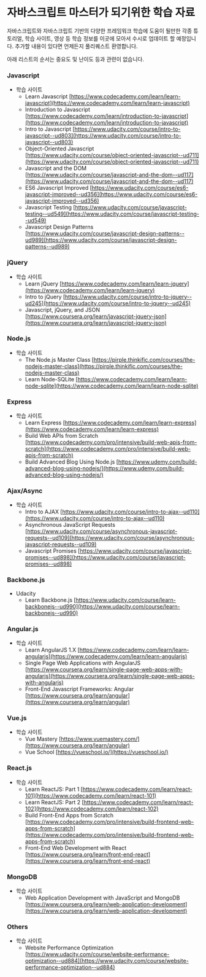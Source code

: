 # 자바스크립트 마스터가 되기위한 학습 자료

자바스크립트와 자바스크립트 기반의 다양한 프레임워크 학습에 도움이 될만한 각종 튜토리얼, 학습 사이트, 영상 등 학습 정보를 이곳에 모아서 수시로 업데이트 할 예정입니다. 추가할 내용이 있다면 언제든지 풀리퀘스트 환영합니다.

아래 리스트의 순서는 중요도 및 난이도 등과 관련이 없습니다.

### Javascript
* 학습 사이트
  * Learn Javascript [https://www.codecademy.com/learn/learn-javascript](https://www.codecademy.com/learn/learn-javascript)
  * Introduction to Javascript [https://www.codecademy.com/learn/introduction-to-javascript](https://www.codecademy.com/learn/introduction-to-javascript)
  * Intro to Javascript [https://www.udacity.com/course/intro-to-javascript--ud803](https://www.udacity.com/course/intro-to-javascript--ud803)
  * Object-Oriented Javascript [https://www.udacity.com/course/object-oriented-javascript--ud711](https://www.udacity.com/course/object-oriented-javascript--ud711)
  * Javascript and the DOM [https://www.udacity.com/course/javascript-and-the-dom--ud117](https://www.udacity.com/course/javascript-and-the-dom--ud117)
  * ES6 Javascript Improved [https://www.udacity.com/course/es6-javascript-improved--ud356](https://www.udacity.com/course/es6-javascript-improved--ud356)
  * Javascript Testing [https://www.udacity.com/course/javascript-testing--ud549](https://www.udacity.com/course/javascript-testing--ud549)
  * Javascript Design Patterns [https://www.udacity.com/course/javascript-design-patterns--ud989](https://www.udacity.com/course/javascript-design-patterns--ud989)

### jQuery
* 학습 사이트
  * Learn jQuery [https://www.codecademy.com/learn/learn-jquery](https://www.codecademy.com/learn/learn-jquery)
  * Intro to jQuery [https://www.udacity.com/course/intro-to-jquery--ud245](https://www.udacity.com/course/intro-to-jquery--ud245)
  * Javascript, jQuery, and JSON [https://www.coursera.org/learn/javascript-jquery-json](https://www.coursera.org/learn/javascript-jquery-json)

### Node.js
* 학습 사이트
  * The Node.js Master Class [https://pirple.thinkific.com/courses/the-nodejs-master-class](https://pirple.thinkific.com/courses/the-nodejs-master-class)
  * Learn Node-SQLite [https://www.codecademy.com/learn/learn-node-sqlite](https://www.codecademy.com/learn/learn-node-sqlite)

### Express
* 학습 사이트
  * Learn Express [https://www.codecademy.com/learn/learn-express](https://www.codecademy.com/learn/learn-express)
  * Build Web APIs from Scratch [https://www.codecademy.com/pro/intensive/build-web-apis-from-scratch](https://www.codecademy.com/pro/intensive/build-web-apis-from-scratch)
  * Build Advanced Blog Using Node.js [https://www.udemy.com/build-advanced-blog-using-nodejs/](https://www.udemy.com/build-advanced-blog-using-nodejs/)

### Ajax/Async
* 학습 사이트
  * Intro to AJAX [https://www.udacity.com/course/intro-to-ajax--ud110](https://www.udacity.com/course/intro-to-ajax--ud110)
  * Asynchronous JavaScript Requests [https://www.udacity.com/course/asynchronous-javascript-requests--ud109](https://www.udacity.com/course/asynchronous-javascript-requests--ud109)
  * Javascript Promises [https://www.udacity.com/course/javascript-promises--ud898](https://www.udacity.com/course/javascript-promises--ud898)

### Backbone.js
* Udacity
  * Learn Backbone.js [https://www.udacity.com/course/learn-backbonejs--ud990](https://www.udacity.com/course/learn-backbonejs--ud990)

### Angular.js
* 학습 사이트
  * Learn AngularJS 1.X [https://www.codecademy.com/learn/learn-angularjs](https://www.codecademy.com/learn/learn-angularjs)
  * Single Page Web Applications with AngularJS [https://www.coursera.org/learn/single-page-web-apps-with-angularjs](https://www.coursera.org/learn/single-page-web-apps-with-angularjs)
  * Front-End Javascript Frameworks: Angular [https://www.coursera.org/learn/angular](https://www.coursera.org/learn/angular)

### Vue.js
* 학습 사이트
  * Vue Mastery [https://www.vuemastery.com/](https://www.coursera.org/learn/angular)
  * Vue School [https://vueschool.io/](https://vueschool.io/)

### React.js
* 학습 사이트
  * Learn ReactJS: Part 1 [https://www.codecademy.com/learn/react-101](https://www.codecademy.com/learn/react-101)
  * Learn ReactJS: Part 2 [https://www.codecademy.com/learn/react-102](https://www.codecademy.com/learn/react-102)
  * Build Front-End Apps from Scratch [https://www.codecademy.com/pro/intensive/build-frontend-web-apps-from-scratch](https://www.codecademy.com/pro/intensive/build-frontend-web-apps-from-scratch)
  * Front-End Web Development with React [https://www.coursera.org/learn/front-end-react](https://www.coursera.org/learn/front-end-react)

### MongoDB
* 학습 사이트
  * Web Application Development with JavaScript and MongoDB [https://www.coursera.org/learn/web-application-development](https://www.coursera.org/learn/web-application-development)

### Others
* 학습 사이트
  * Website Performance Optimization [https://www.udacity.com/course/website-performance-optimization--ud884](https://www.udacity.com/course/website-performance-optimization--ud884)
